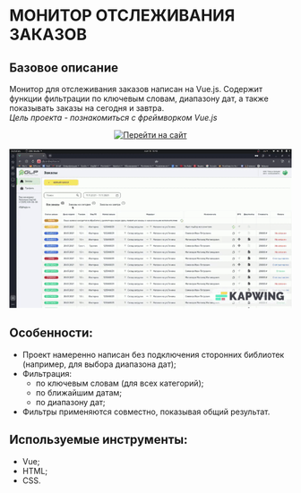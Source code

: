 # МОНИТОР ОТСЛЕЖИВАНИЯ ЗАКАЗОВ
## Базовое описание
Монитор для отслеживания заказов написан на Vue.js. Содержит функции фильтрации по ключевым словам, диапазону дат, а также показывать заказы на сегодня и завтра.<br> 
<em>Цель проекта - познакомиться с фреймворком Vue.js</em>

<div id="badges" align="center">
  <a href="http://glp.andrey-kor.ru">
    <img src="https://img.shields.io/badge/посмотреть_проект-red?style=flat&logoColor=white" alt="Перейти на сайт" title="glp.andrey-kor.ru"/>
  </a>
</div>
<br>
<a href="http://glp.andrey-kor.ru/">
    <img 
        src="./readmeSrc/glp.gif"
        alt="Демонстрация работы"
    />
</a>

## Особенности:
- Проект намеренно написан без подключения сторонних библиотек (например, для выбора диапазона дат);
- Фильтрация:
    - по ключевым словам (для всех категорий);
    - по ближайшим датам;
    - по диапазону дат;
- Фильтры применяются совместно, показывая общий результат.

## Используемые инструменты:
- Vue;
- HTML;
- CSS.
